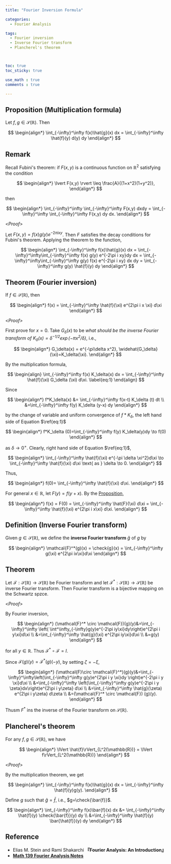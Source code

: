 ```yaml
---
title: "Fourier Inversion Formula"

categories:
  - Fourier Analysis

tags:
  - Fourier inversion 
  - Inverse Fourier transform
  - Plancherel's theorem



toc: true
toc_sticky: true

use_math : true
comments : true

---
```


## Proposition (Multiplication formula) 

Let $f,g\in\mathcal{S}(\mathbb{R})$. Then

$$
\begin{align*}
\int_{-\infty}^\infty f(x)\hat{g}(x) dx = \int_{-\infty}^\infty \hat{f}(y) d(y) dy
\end{align*}
$$

## Remark
Recall Fubini's theorem: if $F(x,y)$ is a continuous function on $\mathbb{R}^2$ satisfying the condition

$$
\begin{align*}
\lvert F(x,y) \rvert \leq \frac{A}{(1+x^2)(1+y^2)},
\end{align*}
$$

then 

$$
\begin{align*}
\int_{-\infty}^\infty \int_{-\infty}^\infty F(x,y) dxdy = \int_{-\infty}^\infty \int_{-\infty}^\infty F(x,y) dy dx.
\end{align*}
$$

<*Proof*>

Let $F(x,y)= f(x)g(y)e^{-2\pi i xy}$. Then $F$ satisfies the decay conditions for Fubini's theorem. Applying the theorem to the function, 

$$
\begin{align*}
\int_{-\infty}^\infty f(x)\hat{g}(x) dx = \int_{-\infty}^\infty\int_{-\infty}^\infty f(x) g(y) e^{-2\pi i xy}dy dx = \int_{-\infty}^\infty\int_{-\infty}^\infty g(y) f(x) e^{-2\pi i xy} dx dy = \int_{-\infty}^\infty g(y) \hat{f}(y) dy
\end{align*}
$$

$$\tag*{$\square$}$$

## Theorem (Fourier inversion)

If $f\in\mathcal{S}(\mathbb{R})$, then 

$$
\begin{align*}
f(x) = \int_{-\infty}^\infty \hat{f}(\xi) e^{2\pi i x \xi} d\xi
\end{align*}
$$

<*Proof*>

First prove for $x=0$. Take $G_\delta(x)$ to be *what should be the inverse Fourier transform of $K_\delta(x)=\delta^{-1/2} \exp(-\pi x^2/\delta)$*, i.e.,

$$
\begin{align*}
G_\delta(x) = e^{-\pi\delta x^2}, \widehat{G_\delta}(\xi)=K_\delta(\xi).
\end{align*}
$$

By the multiplication formula,

$$
\begin{align}
\int_{-\infty}^\infty f(x) K_\delta(x) dx = \int_{-\infty}^\infty \hat{f}(\xi) G_\delta (\xi) d\xi.
\label{eq:1}
\end{align}
$$

Since 

$$
\begin{align*}
f*K_\delta(x) &= \int_{-\infty}^\infty f(x-t) K_\delta (t) dt \\
&=\int_{-\infty}^\infty f(y) K_\delta (y-x) dy
\end{align*}
$$

by the change of variable and uniform convergence of $f*K_\delta$,  the left hand side of Equation $\ref{eq:1}$

$$
\begin{align*}
f*K_\delta (0)=\int_{-\infty}^\infty f(y) K_\delta(y)dy \to f(0)
\end{align*}
$$

as $\delta \to 0^+$. Clearly, right hand side of Equation $\ref{eq:1}$,

$$
\begin{align*}
\int_{-\infty}^\infty \hat{f}(\xi) e^{-\pi \delta \xi^2}d\xi \to \int_{-\infty}^\infty \hat{f}(\xi) d\xi \text{ as } \delta \to 0.
\end{align*}
$$

Thus,

$$
\begin{align*}
f(0)= \int_{-\infty}^\infty \hat{f}(\xi) d\xi.
\end{align*}
$$

For general $x\in\mathbb{R}$, let $F(y) = f(y+x)$. By the [Proposition](https://seanie12.github.io/blog/fourier%20analysis/fourier-transform-1/#proposition), 

$$
\begin{align*}
f(x) = F(0) = \int_{-\infty}^\infty \hat{F}(\xi) d\xi = \int_{-\infty}^\infty \hat{f}(\xi) e^{2\pi i x\xi} d\xi.
\end{align*}
$$

$$\tag*{$\square$}$$

## Definition (Inverse Fourier transform)
Given $g\in\mathcal{S}(\mathbb{R})$, we define the **inverse Fourier transform**   $\check{g}$ of $g$ by

$$
\begin{align*}
\mathcal{F}^*(g)(x) = \check{g}(x) = \int_{-\infty}^\infty g(\xi) e^{2\pi ix\xi}d\xi
\end{align*}
$$

## Theorem 
Let $\mathcal{F}: \mathcal{S}(\mathbb{R}) \to\mathcal{S}(\mathbb{R})$ be Fourier transform and let $\mathcal{F}^*: \mathcal{S}(\mathbb{R}) \to\mathcal{S}(\mathbb{R})$ be inverse Fourier transform. Then Fourier transform is a bijective mapping on the Schwartz spzce.

<*Proof*>

By Fourier inversion,  

$$
\begin{align*}
(\mathcal{F}^* \circ \mathcal{F})(g)(y)&=\int_{-\infty}^\infty \left( \int^\infty_{-\infty}g(y)e^{-2\pi iy\xi}dy\right)e^{2\pi i y\xi}d\xi  \\
&=\int_{-\infty}^\infty \hat{g}(\xi) e^{2\pi iy\xi}d\xi \\
&=g(y)
\end{align*}
$$

for all $y\in\mathbb{R}$. Thus $\mathcal{F}^* \circ \mathcal{F}=I$.

Since $\mathcal{F}(g)(y) = \mathcal{F}^*(g)(-y)$,  by setting  $\zeta=-\xi$,

$$
\begin{align*}
(\mathcal{F}\circ \mathcal{F}^*)(g)(y)&=\int_{-\infty}^\infty\left(\int_{-\infty}^\infty g(y)e^{2\pi i y \xi}dy \right)e^{-2\pi i y \xi}d\xi  \\
&=\int_{-\infty}^\infty \left(\int_{-\infty}^\infty g(y)e^{-2\pi i y \zeta}dx\right)e^{2\pi i y\zeta} d\xi \\
&=\int_{-\infty}^\infty \hat{g}(\zeta) e^{2\pi i y\zeta} d\zeta \\
&=(\mathcal{F}^* \circ \mathcal{F}) (g)(y).
\end{align*}
$$

Thusm $F^*$ ins the inverse of the Fourier transform on $\mathcal{S}(\mathbb{R})$.

$$\tag*{$\square$}$$

## Plancherel's theorem
For any $f,g\in\mathcal{S}(\mathbb{R})$, we have

$$
\begin{align*}
\lVert \hat{f}\rVert_{L^2(\mathbb{R})} = \lVert f\rVert_{L^2(\mathbb{R})}
\end{align*}
$$

<*Proof*>

By the multiplication theorem, we get

$$
\begin{align*}
\int_{-\infty}^\infty f(x)\hat{g}(x) dx = \int_{-\infty}^\infty \hat{f}(y)g(y).
\end{align*}
$$

Define $g$ such that $\hat{g}=\bar{f}$, i.e., $g=\check{\bar{f}}$.

$$
\begin{align*}
\int_{-\infty}^\infty f(x)\bar{f}(x) dx &= \int_{-\infty}^\infty \hat{f}(y) \check{\bar{f}}(y) dy \\
&=\int_{-\infty}^\infty \hat{f}(y) \bar{\hat{f}}(y) dy 
\end{align*}
$$

$$\tag*{$\square$}$$
## Reference
- Elias M. Stein and  Rami Shakarchi **『**Fourier Analysis: An Introduction**』**
- **[Math 139 Fourier Analysis Notes](https://drive.google.com/file/d/1f1pp1QkF0BqqLELBrKyk69X0ofd3SjdR/view?usp=sharing)**
